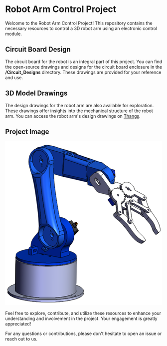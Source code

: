 # Robot Arm Control Project

Welcome to the Robot Arm Control Project! This repository contains the necessary resources to control a 3D robot arm using an electronic control module.

## Circuit Board Design

The circuit board for the robot is an integral part of this project. You can find the open-source drawings and designs for the circuit board enclosure in the **/Circuit_Designs** directory. These drawings are provided for your reference and use.

## 3D Model Drawings

The design drawings for the robot arm are also available for exploration. These drawings offer insights into the mechanical structure of the robot arm. You can access the robot arm's design drawings on [Thangs](https://thangs.com/designer/HowToMechatronics/3d-model/Robotic%20Arm%203D%20Model-38899).

## Project Image

![Robot Arm](../Images/robot.png)

Feel free to explore, contribute, and utilize these resources to enhance your understanding and involvement in the project. Your engagement is greatly appreciated!

For any questions or contributions, please don't hesitate to open an issue or reach out to us.

